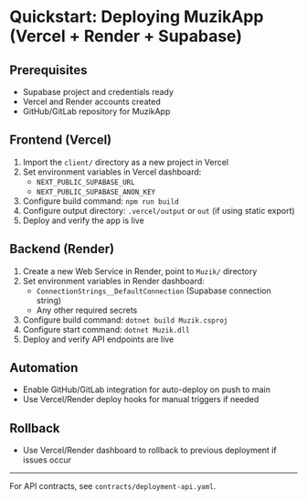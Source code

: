 # Quickstart: Deploying MuzikApp (Vercel + Render + Supabase)

## Prerequisites

- Supabase project and credentials ready
- Vercel and Render accounts created
- GitHub/GitLab repository for MuzikApp

## Frontend (Vercel)

1. Import the `client/` directory as a new project in Vercel
2. Set environment variables in Vercel dashboard:
   - `NEXT_PUBLIC_SUPABASE_URL`
   - `NEXT_PUBLIC_SUPABASE_ANON_KEY`
3. Configure build command: `npm run build`
4. Configure output directory: `.vercel/output` or `out` (if using static export)
5. Deploy and verify the app is live

## Backend (Render)

1. Create a new Web Service in Render, point to `Muzik/` directory
2. Set environment variables in Render dashboard:
   - `ConnectionStrings__DefaultConnection` (Supabase connection string)
   - Any other required secrets
3. Configure build command: `dotnet build Muzik.csproj`
4. Configure start command: `dotnet Muzik.dll`
5. Deploy and verify API endpoints are live

## Automation

- Enable GitHub/GitLab integration for auto-deploy on push to main
- Use Vercel/Render deploy hooks for manual triggers if needed

## Rollback

- Use Vercel/Render dashboard to rollback to previous deployment if issues occur

---

For API contracts, see `contracts/deployment-api.yaml`.
